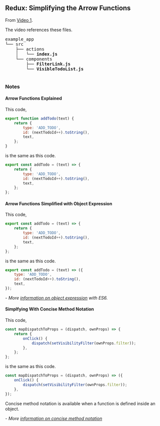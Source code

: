 ## Redux: Simplifying the Arrow Functions

From [Video 1](https://egghead.io/lessons/javascript-redux-simplifying-the-arrow-functions).

The video references these files.

<pre>
example_app
└── src
    ├── actions
    │   └── <strong>index.js</strong>
    └── components
        ├── <strong>FilterLink.js</strong>
        └── <strong>VisibleTodoList.js</strong>
        
</pre>

### Notes

#### Arrow Functions Explained

This code,

```javascript
export function addTodo(text) {
    return {
        type: 'ADD_TODO',
        id: (nextTodoId++).toString(),
        text,
    };
}
```

is the same as this code.

```javascript
export const addTodo = (text) => {
    return {
        type: 'ADD_TODO',
        id: (nextTodoId++).toString(),
        text,
    };
};
```
#### Arrow Functions Simplified with Object Expression

This code,

```javascript
export const addTodo = (text) => {
    return {
        type: 'ADD_TODO',
        id: (nextTodoId++).toString(),
        text,
    };
};
```
is the same as this code.

```javascript
export const addTodo = (text) => ({
    type: 'ADD_TODO',
    id: (nextTodoId++).toString(),
    text,
});
```

*- More [information on object expression](http://www.benmvp.com/learning-es6-enhanced-object-literals/) with ES6.*

#### Simplfying With Concise Method Notation

This code,

```javascript
const mapDispatchToProps = (dispatch, ownProps) => {
    return {
        onClick() {
            dispatch(setVisibilityFilter(ownProps.filter));
        },
    };
};
```

is the same as this code.

```javascript
const mapDispatchToProps = (dispatch, ownProps) => ({
    onClick() {
        dispatch(setVisibilityFilter(ownProps.filter));
    },
});
```
Concise method notation is available when a function is defined inside an object.

*- More [information on concise method notation](http://websnippet.io/articles/javascript/javascript-concise-methods-es6#/)*
